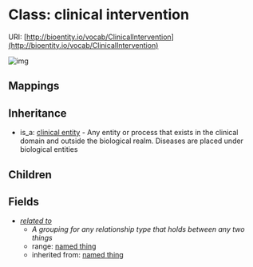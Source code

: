 # Class: clinical intervention




URI: [http://bioentity.io/vocab/ClinicalIntervention](http://bioentity.io/vocab/ClinicalIntervention)

![img](http://yuml.me/diagram/nofunky;dir:TB/class/\[ClinicalEntity]^-\[ClinicalIntervention|id(i):identifier_type%20%3F;name(i):label_type%20%3F;category(i):label_type%20%3F;node_property(i):string%20%3F;iri(i):iri_type%20%3F;full_name(i):label_type%20%3F;description(i):narrative_text%20%3F;systematic_synonym(i):label_type%20%3F],%20\[ClinicalIntervention]-%20related%20to(i)%20%3F>\[NamedThing])
## Mappings

## Inheritance

 *  is_a: [clinical entity](ClinicalEntity.md) - Any entity or process that exists in the clinical domain and outside the biological realm. Diseases are placed under biological entities
## Children

## Fields

 * _[related to](related_to.md)_
    * _A grouping for any relationship type that holds between any two things_
    * range: [named thing](NamedThing.md)
    * inherited from: [named thing](NamedThing.md)
